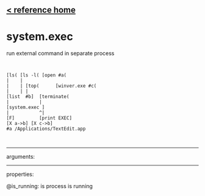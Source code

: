 [< reference home](ceammc_lib.html)
---

# system.exec


run external command in separate process

```


[ls( [ls -l( [open #a(
|    |
|    | [top(      [winver.exe #c(
|    | |
[list  #b]  [terminate(
|           |
[system.exec ]
|           ^|
[F]         [print EXEC]
[X a->b] [X c->b]
#a /Applications/TextEdit.app

            
```

---
arguments:


---
properties:

@is_running: is process is
            running<br>

